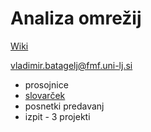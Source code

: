 # Analiza omrežij

[Wiki](http://vladowiki.fmf.uni-lj.si/doku.php?id=pajek:ev:pd:p24)

vladimir.batagelj@fmf.uni-lj.si

- prosojnice
- [slovarček](http://vladowiki.fmf.uni-lj.si/doku.php?id=notes:net:dic)
- posnetki predavanj
- izpit - 3 projekti

